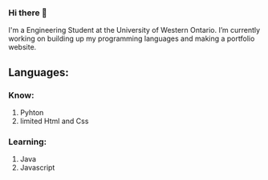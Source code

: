 ### Hi there 👋

<!--
**PikaKight/PikaKight** is a ✨ _special_ ✨ repository because its `README.md` (this file) appears on your GitHub profile.

Here are some ideas to get you started:

- 🔭 I’m currently working on ...
- 🌱 I’m currently learning ...
- 👯 I’m looking to collaborate on ...
- 🤔 I’m looking for help with ...
- 💬 Ask me about ...
- 📫 How to reach me: ...
- 😄 Pronouns: ...
- ⚡ Fun fact: ...
-->

I'm a Engineering Student at the University of Western Ontario. 
I’m currently working on building up my programming languages and making a portfolio website.

## Languages:

### Know:
1. Pyhton
2. limited Html and Css

### Learning:
1. Java
2. Javascript
